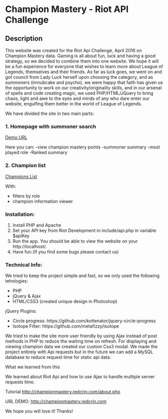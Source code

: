 # Champion Mastery - Riot API Challenge

## Description 

This website was created for the Riot Api Challenge, April 2016 on Champion Mastery data. Gaming is all about fun, luck and having a good strategy, so we decided to combine them into one website. 
We hope it will be a fun experience for everyone that wishes to learn more about League of Legends, themselves and their friends. As far as luck goes, we went on and got council from Lady Luck herself upon choosing the category, and as summoners (imnubcake and psycho), we were happy that faith has given us the opportunity to work on our creativity/originality skills, and in our arsenal of spells and code creating magic, we used PHP/HTML/JQuery to bring chaos, light and awe to the eyes and minds of any who dare enter our website, engulfing them better in the world of League of Legends.

We have divided the site in two main parts:

### 1. Homepage with summoner search
<a href="http://championmastery.redcrin.com" target="_blank">Demo URL</a>

Here you can:
-view champion mastery points
-summoner summary
-most played role
-Ranked summary

### 2. Champion list 
<a href="http://championmastery.redcrin.com/champions.php" target="_blank_">Champions List</a>

With:
- filters by role
- champion information viewer


### Installation:

1. Install PHP and Apache
2. Set your API key from Riot Development in include/api.php in variable $apiKey
4. Run the app. You should be able to view the website on your http://localhost/.
5. Have fun.(If you find some bugs please contact us)


### Technical Info:

We tried to keep the project simple and fast, so we only used the following tehnlogies: 

<ul>
<li>PHP</li>
<li>jQuery & Ajax</li>
<li>HTML/CSS3 (created unique design in Photoshop)</li>
</ul>
jQuery Plugins: 
<ul>
<li>Circle progress: https://github.com/kottenator/jquery-circle-progress</li>
<li>Isotope Filter: https://github.com/metafizzy/isotope</li>
</ul>
We tried to make the site more user friendly by using Ajax instead of post methods in PHP to reduce the waiting time on refresh. For displaying and
viewing champion data we created our custom Css3 modal. We made the project entirely with Api requests but in the future we can add a MySQL database 
to reduce request time for static api data.


What we learned from this

We learned about Riot Api and how to use Ajax to handle multiple server requests time.


Tutorial
http://championmastery.redcrin.com/about.php


URL DEMO:
http://championmastery.redcrin.com


We hope you will love it!
Thanks!

